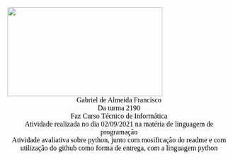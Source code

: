 <img src="https://www1.satc.edu.br/parcelamento_satc/assets/img/logotipo_horizontal.png" width="350" height="200" />
<center>
<font color="#000000" size="3" face="Arial Black">Gabriel de Almeida Francisco</font>
<br>
<font color="#000000" size="3" face="Arial Black">Da turma 2190</font>
<br>
<font color="#000000" size="3" face="Arial Black">Faz Curso Técnico de Informática</font>
<br>
<font color="#000000" size="3" face="Arial Black">Atividade realizada no dia 02/09/2021 na matéria de linguagem de programação</font>
<br>
<font color="#000000" size="3" face="Arial Black">Atividade avaliativa sobre python, junto com mosificação do readme e com utilização do github como forma de entrega, com a linguagem python</font>
